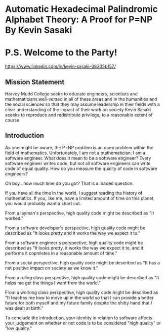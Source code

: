 # Automatic Hexadecimal Palindromic Alphabet Theory: A Proof for P=NP By Kevin Sasaki
# P.S. Welcome to the Party!
https://www.linkedin.com/in/kevin-sasaki-08305b157/

## Mission Statement
Harvey Mudd College seeks to educate engineers, scientists and mathematicians well-versed in all of these areas and in the humanities and the social sciences so that they may assume leadership in their fields with a clear understanding of the impact of their work on society
Kevin Sasaki seeeks to reproduce and redistribute privilege, to a reasonable extent of course


## Introduction
As one might be aware, the P=NP problem is an open problem within the field of mathematics. Unfortunately, I am not a mathematician; I am a software engineer. What does it mean to be a software engineer?
Every software engineer writes code, but not all software engineers can write code of equal quality. How do you measure the quality of code in software engineers?

Oh boy...how much time do you got? That is a loaded question.

If you have all the time in the world, I suggest reading the history of mathematics. If you, like me, have a limited amount of time on this planet, you would probably want a short cut.

From a layman's perspective, high quality code might be described as "It worked."

From a software developer's perspective, high quality code might be described as "It looks pretty and it works the way we expect it to."

From a software engineer's perspective, high quality code might be described as "It looks pretty, it works the way we expect it to, and it performs it copmletes in a reasonable amount of time."

From a social perspective, high quality code might be described as "It has a net positive impact on society as we know it."

From a ruling class perspective, high quality code might be described as "It helps me get the things I want from the world."

From a working class perspective, high quality code might be described as "It teaches me how to move up in the world so that I can provide a better future for both myself and my future family despite the shitty hand that I was dealt at birth."

To conclude the introduction, your identity in relation to software affects your judgement on whether or not code is to be considered "high quality" or "low quality."


